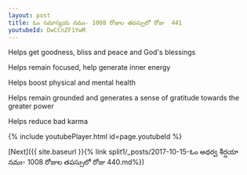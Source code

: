 ```yaml
---
layout: post
title: ఓం సమాస్యయ నమః- 1008 రోజుల తపస్సులో రోజు  441
youtubeId: DwCCnZF1YwM
---
```

 
 
Helps get goodness, bliss and peace and God's blessings
 
Helps remain focused, help generate inner energy 
 
Helps boost physical and mental health 
 
Helps remain grounded and generates a sense of gratitude towards the greater power 
 
Helps reduce bad karma
 
 
 
 


{% include youtubePlayer.html id=page.youtubeId %}
 
[Next]({{ site.baseurl }}{% link  split1/_posts/2017-10-15-ఓం అథర్వ శీర్షయా నమః- 1008 రోజుల తపస్సులో రోజు  440.md%})
 
